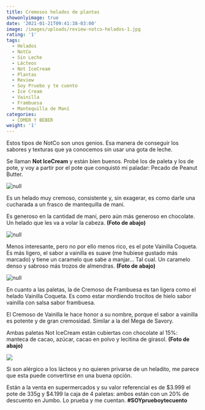 ```yaml
---
title: Cremosos helados de plantas
showonlyimage: true
date: '2021-01-21T09:41:38-03:00'
image: /images/uploads/review-notco-helados-1.jpg
rating: '1'
tags:
  - Helados
  - NotCo
  - Sin Leche
  - Lácteos
  - Not IceCream
  - Plantas
  - Review
  - Soy Pruebo y te cuento
  - Ice Cream
  - Vainilla
  - Frambuesa
  - Mantequilla de Maní
categories:
  - COMER Y BEBER
weight: '1'
---
```

Estos tipos de NotCo son unos genios. Esa manera de conseguir los sabores y texturas que ya conocemos sin usar una gota de leche. 

<!--more-->

Se llaman **Not IceCream** y están bien buenos. Probé los de paleta y los de pote, y voy a partir por el pote que conquistó mi paladar: Pecado de Peanut Butter. 

![null](/images/uploads/review-notco-helados-2.jpg)

Es un helado muy cremoso, consistente y, sin exagerar, es como darle una cucharada a un frasco de mantequilla de maní. 

Es generoso en la cantidad de maní, pero aún más generoso en chocolate. Un helado que les va a volar la cabeza.
 **(Foto de abajo)**

![null](/images/uploads/review-notco-helados-3.jpg)

Menos interesante, pero no por ello menos rico, es el pote Vainilla Coqueta. Es más ligero, el sabor a vainilla es suave (me hubiese gustado más marcado) y tiene un caramelo que sabe a manjar… Tal cual. Un caramelo denso y sabroso más trozos de almendras.
 **(Foto de abajo)**

![null](/images/uploads/review-notco-helados-4.jpg)

En cuanto a las paletas, la de Cremoso de Frambuesa es tan ligera como el helado Vainilla Coqueta. Es como estar mordiendo trocitos de hielo sabor vainilla con salsa sabor frambuesa.

El Cremoso de Vainilla le hace honor a su nombre, porque el sabor a vainilla es potente y de gran cremosidad. Similar a la del Mega de Savory. 

Ambas paletas Not IceCream están cubiertas con chocolate al 15%: manteca de cacao, azúcar, cacao en polvo y lecitina de girasol. **(Foto de abajo)**

![](/images/uploads/review-notco-helados-5.jpg)

Si son alérgico a los lácteos y no quieren privarse de un heladito, me parece que esta puede convertirse en una buena opción. 

Están a la venta en supermercados y su valor referencial es de $3.999 el pote de 335g y $4.199 la caja de 4 paletas: ambos están con un 20% de descuento en Jumbo. Lo prueba y me cuentan. **\#SOYprueboytecuento**
